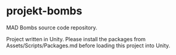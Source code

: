 # projekt-bombs
MAD Bombs source code repository.

Project written in Unity. Please install the packages from Assets/Scripts/Packages.md before loading this project into Unity.

